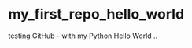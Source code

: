 my_first_repo_hello_world
=========================

testing GitHub - with my Python Hello World .. 
